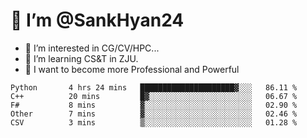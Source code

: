 # 👋 I’m @SankHyan24

- 👀 I’m interested in CG/CV/HPC...
- 🌱 I’m learning CS&T in ZJU.
- 💞️ I want to become more Professional and Powerful


<!---
SankHyan24/SankHyan24 is a ✨ special ✨ repository because its `README.md` (this file) appears on your GitHub profile.
You can click the Preview link to take a look at your changes.
--->
<!--START_SECTION:waka-->

```text
Python       4 hrs 24 mins   █████████████████████▓░░░   86.11 %
C++          20 mins         █▓░░░░░░░░░░░░░░░░░░░░░░░   06.67 %
F#           8 mins          ▓░░░░░░░░░░░░░░░░░░░░░░░░   02.90 %
Other        7 mins          ▓░░░░░░░░░░░░░░░░░░░░░░░░   02.46 %
CSV          3 mins          ▒░░░░░░░░░░░░░░░░░░░░░░░░   01.28 %
```

<!--END_SECTION:waka-->

